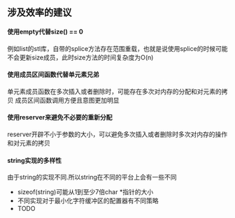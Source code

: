 ## 涉及效率的建议  
#### 使用empty代替size() == 0  
例如list的stl库，自带的splice方法存在范围重载，也就是说使用splice的时候可能不会更新size成员，此时size方法的时间复杂度为O(n)  
  
#### 使用成员区间函数代替单元素兄弟  
单元素成员函数在多次插入或者删除时，可能存在多次对内存的分配和对元素的拷贝
成员区间函数调用方便且意图更加明显  

#### 使用reserver来避免不必要的重新分配  
reserver开辟不小于参数的大小，可以避免多次插入或者删除时多次对内存的操作和对元素的拷贝  

#### string实现的多样性  
由于string的实现不同.所以string在不同的平台上会有一些不同  
* sizeof(string)可能从1到至少7倍char *指针的大小  
* 不同实现对于最小化字符缓冲区的配置器有不同策略
* TODO
